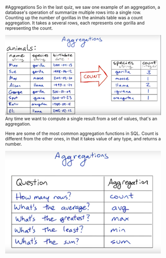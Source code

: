 #Aggregations
So in the last quiz, we saw one example of an aggregation, a database's operation of summarize multiple rows into a single row. Counting up the number of gorillas in the animals table was a count aggregation. It takes a several rows, each represents one gorilla and representing the count.

![](/assets/aggregation_1.png)
Any time we want to compute a single result from a set of values, that's an aggregation.

Here are some of the most common aggregation functions in SQL. Count is different from the other ones, in that it takes value of any type, and returns a number.

![](/assets/aggregation_2.png)